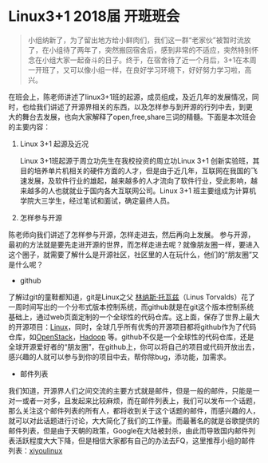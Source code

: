 # Linux3+1 2018届 开班班会

> 小组纳新了，为了留出地方给小鲜肉们，我们这一群“老家伙”被暂时流放了，在小组待了两年了，突然搬回宿舍后，感到非常的不适应，突然特别怀念在小组大家一起奋斗的日子。终于，在宿舍待了近一个月后，3+1在本周一开班了，又可以像小组一样，在良好学习环境下，好好努力学习啦，高兴。

在班会上，陈老师讲述了linux3+1班的起源，成员组成，及近几年的发展情况，同时，也给我们讲述了开源界相关的东西，以及怎样参与到开源的行列中去，到更 大的舞台去发展，也向大家解释了open,free,share三词的精髓。下面是本次班会的主要内容：

1. Linux 3+1 起源及近况

	Linux 3+1班起源于周立功先生在我校投资的周立功Linux 3+1 创新实验班，其目的培养单片机相关的硬件方面的人才，但是由于近几年，互联网在我国的飞速发展，及软件行业的雄起，越来越多的人才流向了软件行业，受此影响，越来越多的人也就就业于国内各大互联网公司。Linux 3+1 班主要组成为计算机学院大三学生，经过笔试和面试，确定最终人员。
2. 怎样参与开源

陈老师向我们讲述了怎样参与开源，怎样走进去，然后再向上发展。
	参与开源，最初的方法就是要先走进开源的世界，而怎样走进去呢？就像朋友圈一样，要进入这个圈子，就需要了解什么是开源社区，社区里的人在玩什么，他们的“朋友圈”又是什么呢？
- github

了解过git的童鞋都知道，git是Linux之父 [林纳斯·托瓦兹](http://baike.baidu.com/link?url=LEPREmkGOnT-TIcBDXiZvS_WKiPkOjyI4TbjzDDc0Eo9926rXgNLC71s5A97qTYZKVbc9cSEHn8C3j2-Nq4chEKRKyGmAihuVS4NE6PhEZKfRNj5LBfJRVilwhMGkpAsjRfbsq9tFZOJRGbt19kKXQIXoVqVM_8iVsvYgghkul3)（Linus Torvalds）花了一周时间写出的一个分布式版本控制系统，而github就是在git这个版本控制系统基础上，通过web页面定制的一个全球性的代码仓库。这上面，保存了世界上最大的开源项目：[Linux](https://github.com/torvalds/linux)，同时，全球几乎所有优秀的开源项目都将github作为了代码仓库，如[OpenStack](https://github.com/openstack/openstack)，[Hadoop](https://github.com/apache/hadoop) 等。github不仅是一个全球性的代码仓库，还是全球开源爱好者的“朋友圈”，在github上，你可以将自己的项目或代码开放出去，感兴趣的人就可以参与到你的项目中去，帮你除bug，添功能，加需求。

- 邮件列表

我们知道，开源界人们之间交流的主要方式就是邮件，但是一般的邮件，只能是一对一或者一对多，且发起来比较麻烦，而在邮件列表上，我们可以发布一个话题，那么关注这个邮件列表的所有人，都将收到关于这个话题的邮件，而感兴趣的人，就可以对此话题进行讨论，大大简化了我们的工作量。而最著名的就是谷歌提供的邮件列表，但是由于天朝的政策，Google在大陆被封杀，由此而导致国内邮件列表活跃程度大大下降，但是相信大家都有自己的办法去FQ，这里推荐小组的邮件列表：[xiyoulinux](https://groups.google.com/forum/#!forum/xiyoulinux)
